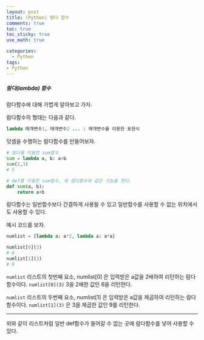```yaml
---
layout: post
title: (Python) 람다 함수
comments: true
toc: true
toc_sticky: true
use_math: true

categories:
  - Python
tags:
- Python
---
```



##### 람다(lambda) 함수

람다함수에 대해 가볍게 알아보고 가자.

람다함수의 형태는 다음과 같다.

```python
lambda 매개변수1, 매개변수2 ... : 매개변수를 이용한 표현식
```

덧셈을 수행하는 람다함수를 만들어보자.

```python
# 람다를 이용한 sum함수
sum = lambda a, b: a+b
sum(2,3)
# 5

# def를 이용한 sum함수, 위 람다함수와 같은 기능을 한다.
def sum(a, b):
    return a+b
```

람다함수는 일반함수보다 간결하게 사용될 수 있고 일반함수를 사용할 수 없는 위치에서도 사용할 수 있다.

예시 코드를 보자.

```python
numlist = [lambda a: a*2, lambda a: a*a]

numlist[0](3)
# 6
numlist[1](3)
# 9
```

`numlist` 리스트의 첫번째 요소, numlist[0] 은 입력받은 a값을 2배하여 리턴하는 람다함수이다. `numlist[0](3)` 3을 2배한 값인 6을 리턴한다.



`numlist` 리스트의 두번째 요소, numlist[1] 은 입력받은 a값을 제곱하여 리턴하는 람다함수이다. `numlist[1](3)` 은 3을 제곱한 값인 9를 리턴한다.



---

위와 같이 리스트처럼 일반 def함수가 들어갈 수 없는 곳에 람다함수를 넣어 사용할 수 있다. 
